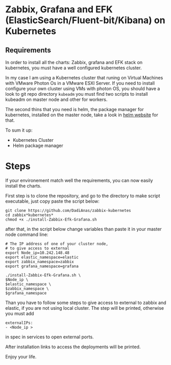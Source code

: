 # Zabbix, Grafana and EFK (ElasticSearch/Fluent-bit/Kibana) on Kubernetes

## Requirements

In order to install all the charts: Zabbix, grafana and EFK stack on kubernetes, you must have a well configured kubernetes cluster.

In my case I am using a Kubernetes cluster that runing on Virtual Machines with VMware Photon Os in a VMware ESXI Server. If you need to install configure your own cluster using VMs with photon OS, you should have a look to git repo directory `kubeadm` you must find two scripts to install kubeadm on master node and other for workers.

The second thins that you need is helm, the package manager for kubernetes, installed on the master node, take a look in [helm website](https://helm.sh/docs/intro/install/) for that.

To sum it up:

- Kubernetes Cluster
- Helm package manager

# Steps

If your environement match well the requirements, you can now easily install the charts.

First step is to clone the repository, and go to the directory to make script executable, just copy paste the script below:

    git clone https://github.com/DadiAnas/zabbix-kubernetes
    cd zabbix*kubernetes*
    chmod +x ./install-Zabbix-Efk-Grafana.sh

after that, in the script below change variables than paste it in your master node command line:

    # The IP address of one of your cluster node,
    # to give access to external
    export Node_ip=10.242.148.48
    export elastic_namespace=elastic
    export zabbix_namespace=zabbix
    export grafana_namespace=grafana

    ./install-Zabbix-Efk-Grafana.sh \
    $Node_ip \
    $elastic_namespace \
    $zabbix_namespace \
    $grafana_namespace

Than you have to follow some steps to give access to external to zabbix and elastic, if you are not using local cluster.
The step will be printed, otherwise you must add

    externalIPs:
    - <Node_ip >

in spec in services to open external ports.

After installation links to access the deployments will be printed.

Enjoy your life.
